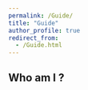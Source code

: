 ```yaml
---
permalink: /Guide/
title: "Guide"
author_profile: true
redirect_from: 
  - /Guide.html
---
```


## Who am I ?


